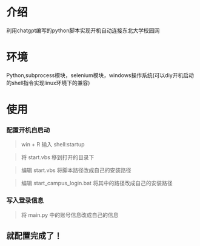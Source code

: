 # 介绍
利用chatgpt编写的python脚本实现开机自动连接东北大学校园网
# 环境
Python,subprocess模块，selenium模块，windows操作系统(可以diy开机启动的shell指令实现linux环境下的兼容)
# 使用
### 配置开机自启动

> win + R 输入 shell:startup

> 将 start.vbs 移到打开的目录下

> 编辑 start.vbs 将脚本路径改成自己的安装路径

> 编辑 start_campus_login.bat 将其中的路径改成自己的安装路径

### 写入登录信息

> 将 main.py 中的账号信息改成自己的信息

## 就配置完成了！
